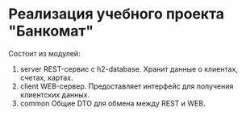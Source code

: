 # Реализация учебного проекта "Банкомат"

Состоит из модулей:
1. server
   REST-сервис с h2-database. Хранит данные о клиентах, счетах, картах.
2. client
   WEB-сервер. Предоставляет интерфейс для получения клиентских данных.
3. common
   Общие DTO для обмена между REST и WEB.